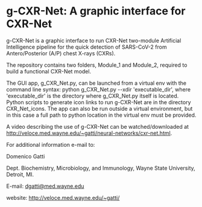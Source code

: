 # g-CXR-Net: A graphic interface for CXR-Net

g-CXR-Net is a graphic interface to run CXR-Net two-module Artificial Intelligence pipeline for the quick detection of SARS-CoV-2 from Antero/Posterior (A/P) chest X-rays (CXRs). 

The repository contains two folders, Module_1 and Module_2, required to build a functional CXR-Net model.  

The GUI app, g_CXR_Net.py, can be launched from a virtual env with the command line syntax: python g_CXR_Net.py --xdir 'executable_dir', where 'executable_dir' is the directory where g_CXR_Net.py itself is located. Python scripts to generate icon links to run g-CXR-Net are in the directory CXR_Net_icons. The app can also be run outside a virtual environment, but in this case a full path to python location in the virtual env must be provided.  

A video describing the use of g-CXR-Net can be watched/downloaded at http://veloce.med.wayne.edu/~gatti/neural-networks/cxr-net.html.

For additional information e-mail to:

Domenico Gatti

Dept. Biochemistry, Microbiology, and Immunology, Wayne State University, Detroit, MI.

E-mail: dgatti@med.wayne.edu

website: http://veloce.med.wayne.edu/~gatti/
